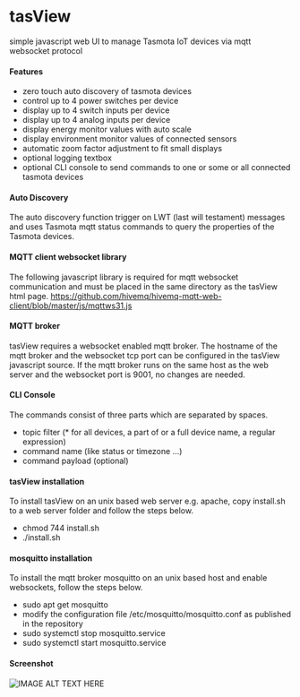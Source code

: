 # tasView
simple javascript web UI to manage Tasmota IoT devices via mqtt websocket protocol
#### Features
* zero touch auto discovery of tasmota devices
* control up to 4 power switches per device
* display up to 4 switch inputs per device
* display up to 4 analog inputs per device
* display energy monitor values with auto scale
* display environment monitor values of connected sensors
* automatic zoom factor adjustment to fit small displays
* optional logging textbox
* optional CLI console to send commands to one or some or all connected tasmota devices
#### Auto Discovery
The auto discovery function trigger on LWT (last will testament) messages and uses Tasmota mqtt status commands to query the properties of the Tasmota devices.
#### MQTT client websocket library
The following javascript library is required for mqtt websocket communication and must be placed in the same directory as the tasView html page.
https://github.com/hivemq/hivemq-mqtt-web-client/blob/master/js/mqttws31.js
#### MQTT broker
tasView requires a websocket enabled mqtt broker. The hostname of the mqtt broker and the websocket tcp port can be configured in the tasView javascript source. If the mqtt broker runs on the same host as the web server and the websocket port is 9001, no changes are needed.
#### CLI Console
The commands consist of three parts which are separated by spaces.
* topic filter (* for all devices, a part of or a full device name, a regular expression)
* command name (like status or timezone ...)
* command payload (optional)
#### tasView installation
To install tasView on an unix based web server e.g. apache, copy install.sh to a web server folder and follow the steps below.
* chmod 744 install.sh
* ./install.sh
#### mosquitto installation
To install the mqtt broker mosquitto on an unix based host and enable websockets, follow the steps below.
* sudo apt get mosquitto
* modify the configuration file /etc/mosquitto/mosquitto.conf as published in the repository
* sudo systemctl stop mosquitto.service
* sudo systemctl start mosquitto.service
#### Screenshot
![IMAGE ALT TEXT HERE](https://www.dorstel.de/github/tasView.png?)
